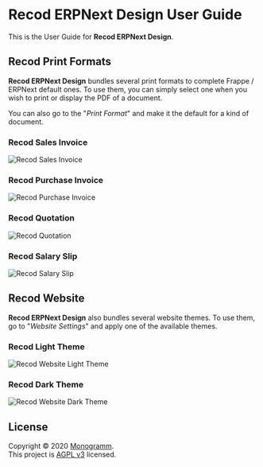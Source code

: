 # **Recod ERPNext Design** User Guide

This is the User Guide for **Recod ERPNext Design**.

## Recod Print Formats

**Recod ERPNext Design** bundles several print formats to complete Frappe / ERPNext default ones.
To use them, you can simply select one when you wish to print or display the PDF of a document.

You can also go to the "_Print Format_" and make it the default for a kind of document.

### Recod Sales Invoice
![Recod Sales Invoice](./assets/recod_print_format_sales_invoice.png "Recod Sales Invoice")

### Recod Purchase Invoice
![Recod Purchase Invoice](./assets/recod_print_format_purchase_invoice.png "Recod Purchase Invoice")

### Recod Quotation
![Recod Quotation](./assets/recod_print_format_quotation.png "Recod Quotation")

### Recod Salary Slip
![Recod Salary Slip](./assets/recod_print_format_salary_slip.png "Recod Salary Slip")


## Recod Website

**Recod ERPNext Design** also bundles several website themes.
To use them, go to "_Website Settings_" and apply one of the available themes.

### Recod Light Theme
![Recod Website Light Theme](./assets/recod_website_theme_light.jpg "Recod Light Theme")

### Recod Dark Theme
![Recod Website Dark Theme](./assets/recod_website_theme_dark.jpg "Recod Dark Theme Header")


## License

Copyright © 2020 [Monogramm](https://github.com/Monogramm).<br />
This project is [AGPL v3](https://opensource.org/licenses/AGPL-3.0) licensed.
